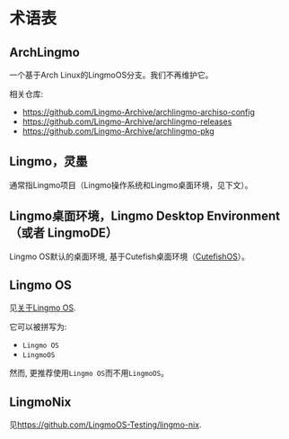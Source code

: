 # 术语表

## ArchLingmo
一个基于Arch Linux的LingmoOS分支。我们不再维护它。

相关仓库:
- <https://github.com/Lingmo-Archive/archlingmo-archiso-config>
- <https://github.com/Lingmo-Archive/archlingmo-releases>
- <https://github.com/Lingmo-Archive/archlingmo-pkg>

## Lingmo，灵墨
通常指Lingmo项目（Lingmo操作系统和Lingmo桌面环境，见下文）。

## Lingmo桌面环境，Lingmo Desktop Environment （或者 LingmoDE）
Lingmo OS默认的桌面环境, 基于Cutefish桌面环境（[CutefishOS](https://github.com/cutefishos)）。

## Lingmo OS
见[关于Lingmo OS](about).

它可以被拼写为:
- `Lingmo OS`
- `LingmoOS`

然而, 更推荐使用`Lingmo OS`而不用`LingmoOS`。

## LingmoNix
见<https://github.com/LingmoOS-Testing/lingmo-nix>.
